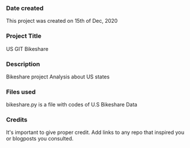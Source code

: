 ### Date created
This project was created on 15th of Dec, 2020
### Project Title
US GIT Bikeshare
### Description
Bikeshare project Analysis about US states
### Files used
bikeshare.py is a file with codes of U.S Bikeshare Data
### Credits
It's important to give proper credit. Add links to any repo that inspired you or blogposts you consulted.

